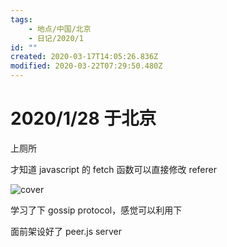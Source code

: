 ```yaml
---
tags:
    - 地点/中国/北京
    - 日记/2020/1
id: ""
created: 2020-03-17T14:05:26.836Z
modified: 2020-03-22T07:29:50.480Z
---
```


# 2020/1/28 于北京

<!-- @timer "date":"Tue Jan 28 2020 09:33:04 GMT+0800 (CST)" -->

上厕所

<!-- @timer "date":"Tue Jan 28 2020 12:15:23 GMT+0800 (China Standard Time)","duration":"about 3 hours" -->

才知道 javascript 的 fetch 函数可以直接修改 referer

![cover](https://i.loli.net/2020/01/28/CBitWKckgp3Vr7w.jpg)

<!-- @timer "date":"Tue Jan 28 2020 19:11:14 GMT+0800 (China Standard Time)","duration":"about 7 hours" -->

学习了下 gossip protocol，感觉可以利用下

<!-- @timer "date":"Tue Jan 28 2020 22:29:57 GMT+0800 (China Standard Time)","duration":"about 3 hours" -->

面前架设好了 peer.js server
